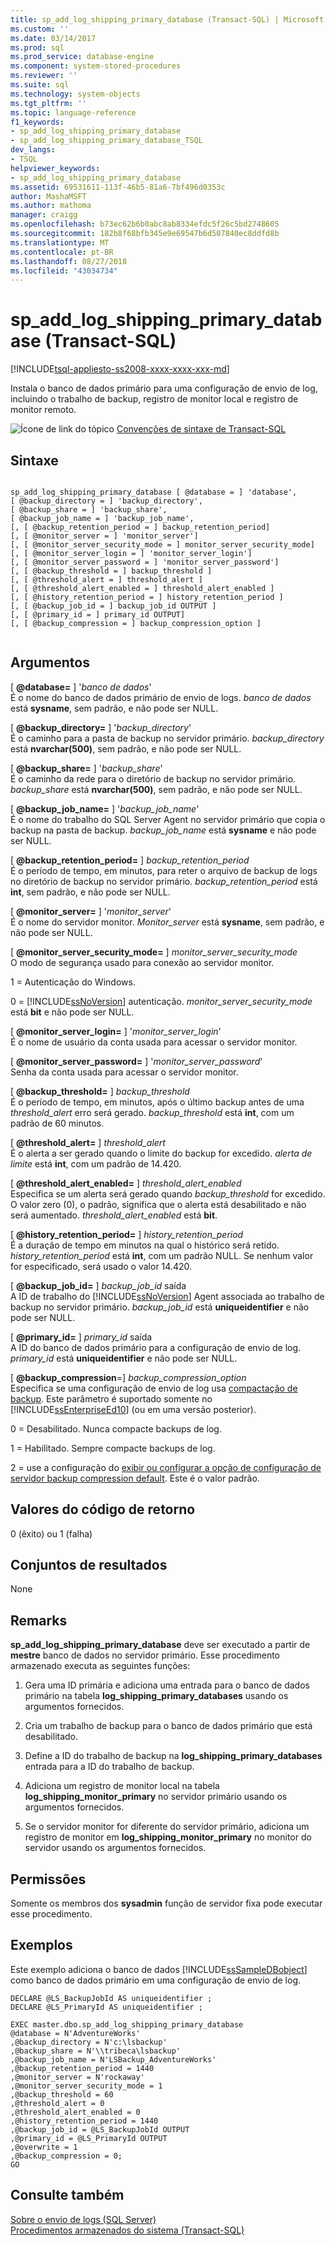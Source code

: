 ```yaml
---
title: sp_add_log_shipping_primary_database (Transact-SQL) | Microsoft Docs
ms.custom: ''
ms.date: 03/14/2017
ms.prod: sql
ms.prod_service: database-engine
ms.component: system-stored-procedures
ms.reviewer: ''
ms.suite: sql
ms.technology: system-objects
ms.tgt_pltfrm: ''
ms.topic: language-reference
f1_keywords:
- sp_add_log_shipping_primary_database
- sp_add_log_shipping_primary_database_TSQL
dev_langs:
- TSQL
helpviewer_keywords:
- sp_add_log_shipping_primary_database
ms.assetid: 69531611-113f-46b5-81a6-7bf496d0353c
author: MashaMSFT
ms.author: mathoma
manager: craigg
ms.openlocfilehash: b73ec62b6b0abc8ab8334efdc5f26c5bd2748605
ms.sourcegitcommit: 182b8f68bfb345e9e69547b6d507840ec8ddfd8b
ms.translationtype: MT
ms.contentlocale: pt-BR
ms.lasthandoff: 08/27/2018
ms.locfileid: "43034734"
---
```

# <a name="spaddlogshippingprimarydatabase-transact-sql"></a>sp_add_log_shipping_primary_database (Transact-SQL)
[!INCLUDE[tsql-appliesto-ss2008-xxxx-xxxx-xxx-md](../../includes/tsql-appliesto-ss2008-xxxx-xxxx-xxx-md.md)]

  Instala o banco de dados primário para uma configuração de envio de log, incluindo o trabalho de backup, registro de monitor local e registro de monitor remoto.  
  
 ![Ícone de link do tópico](../../database-engine/configure-windows/media/topic-link.gif "Ícone de link do tópico") [Convenções de sintaxe de Transact-SQL](../../t-sql/language-elements/transact-sql-syntax-conventions-transact-sql.md)  
  
## <a name="syntax"></a>Sintaxe  
  
```  
  
sp_add_log_shipping_primary_database [ @database = ] 'database',   
[ @backup_directory = ] 'backup_directory',   
[ @backup_share = ] 'backup_share',   
[ @backup_job_name = ] 'backup_job_name',   
[, [ @backup_retention_period = ] backup_retention_period]  
[, [ @monitor_server = ] 'monitor_server']  
[, [ @monitor_server_security_mode = ] monitor_server_security_mode]  
[, [ @monitor_server_login = ] 'monitor_server_login']  
[, [ @monitor_server_password = ] 'monitor_server_password']  
[, [ @backup_threshold = ] backup_threshold ]   
[, [ @threshold_alert = ] threshold_alert ]   
[, [ @threshold_alert_enabled = ] threshold_alert_enabled ]   
[, [ @history_retention_period = ] history_retention_period ]  
[, [ @backup_job_id = ] backup_job_id OUTPUT ]  
[, [ @primary_id = ] primary_id OUTPUT]  
[, [ @backup_compression = ] backup_compression_option ]  
  
```  
  
## <a name="arguments"></a>Argumentos  
 [  **@database=** ] '*banco de dados*'  
 É o nome do banco de dados primário de envio de logs. *banco de dados* está **sysname**, sem padrão, e não pode ser NULL.  
  
 [  **@backup_directory=** ] '*backup_directory*'  
 É o caminho para a pasta de backup no servidor primário. *backup_directory* está **nvarchar(500)**, sem padrão, e não pode ser NULL.  
  
 [  **@backup_share=** ] '*backup_share*'  
 É o caminho da rede para o diretório de backup no servidor primário. *backup_share* está **nvarchar(500)**, sem padrão, e não pode ser NULL.  
  
 [  **@backup_job_name=** ] '*backup_job_name*'  
 É o nome do trabalho do SQL Server Agent no servidor primário que copia o backup na pasta de backup. *backup_job_name* está **sysname** e não pode ser NULL.  
  
 [  **@backup_retention_period=** ] *backup_retention_period*  
 É o período de tempo, em minutos, para reter o arquivo de backup de logs no diretório de backup no servidor primário. *backup_retention_period* está **int**, sem padrão, e não pode ser NULL.  
  
 [  **@monitor_server=** ] '*monitor_server*'  
 É o nome do servidor monitor. *Monitor_server* está **sysname**, sem padrão, e não pode ser NULL.  
  
 [  **@monitor_server_security_mode=** ] *monitor_server_security_mode*  
 O modo de segurança usado para conexão ao servidor monitor.  
  
 1 = Autenticação do Windows.  
  
 0 = [!INCLUDE[ssNoVersion](../../includes/ssnoversion-md.md)] autenticação. *monitor_server_security_mode* está **bit** e não pode ser NULL.  
  
 [ **@monitor_server_login=** ] '*monitor_server_login*'  
 É o nome de usuário da conta usada para acessar o servidor monitor.  
  
 [  **@monitor_server_password=** ] '*monitor_server_password*'  
 Senha da conta usada para acessar o servidor monitor.  
  
 [  **@backup_threshold=** ] *backup_threshold*  
 É o período de tempo, em minutos, após o último backup antes de uma *threshold_alert* erro será gerado. *backup_threshold* está **int**, com um padrão de 60 minutos.  
  
 [  **@threshold_alert=** ] *threshold_alert*  
 É o alerta a ser gerado quando o limite do backup for excedido. *alerta de limite* está **int**, com um padrão de 14.420.  
  
 [  **@threshold_alert_enabled=** ] *threshold_alert_enabled*  
 Especifica se um alerta será gerado quando *backup_threshold* for excedido. O valor zero (0), o padrão, significa que o alerta está desabilitado e não será aumentado. *threshold_alert_enabled* está **bit**.  
  
 [  **@history_retention_period=** ] *history_retention_period*  
 É a duração de tempo em minutos na qual o histórico será retido. *history_retention_period* está **int**, com um padrão NULL. Se nenhum valor for especificado, será usado o valor 14.420.  
  
 [  **@backup_job_id=** ] *backup_job_id* saída  
 A ID de trabalho do [!INCLUDE[ssNoVersion](../../includes/ssnoversion-md.md)] Agent associada ao trabalho de backup no servidor primário. *backup_job_id* está **uniqueidentifier** e não pode ser NULL.  
  
 [  **@primary_id=** ] *primary_id* saída  
 A ID do banco de dados primário para a configuração de envio de log. *primary_id* está **uniqueidentifier** e não pode ser NULL.  
  
 [ **@backup_compression**=] *backup_compression_option*  
 Especifica se uma configuração de envio de log usa [compactação de backup](../../relational-databases/backup-restore/backup-compression-sql-server.md). Este parâmetro é suportado somente no [!INCLUDE[ssEnterpriseEd10](../../includes/ssenterpriseed10-md.md)] (ou em uma versão posterior).  
  
 0 = Desabilitado. Nunca compacte backups de log.  
  
 1 = Habilitado. Sempre compacte backups de log.  
  
 2 = use a configuração do [exibir ou configurar a opção de configuração de servidor backup compression default](../../database-engine/configure-windows/view-or-configure-the-backup-compression-default-server-configuration-option.md). Este é o valor padrão.  
  
## <a name="return-code-values"></a>Valores do código de retorno  
 0 (êxito) ou 1 (falha)  
  
## <a name="result-sets"></a>Conjuntos de resultados  
 None  
  
## <a name="remarks"></a>Remarks  
 **sp_add_log_shipping_primary_database** deve ser executado a partir de **mestre** banco de dados no servidor primário. Esse procedimento armazenado executa as seguintes funções:  
  
1.  Gera uma ID primária e adiciona uma entrada para o banco de dados primário na tabela **log_shipping_primary_databases** usando os argumentos fornecidos.  
  
2.  Cria um trabalho de backup para o banco de dados primário que está desabilitado.  
  
3.  Define a ID do trabalho de backup na **log_shipping_primary_databases** entrada para a ID do trabalho de backup.  
  
4.  Adiciona um registro de monitor local na tabela **log_shipping_monitor_primary** no servidor primário usando os argumentos fornecidos.  
  
5.  Se o servidor monitor for diferente do servidor primário, adiciona um registro de monitor em **log_shipping_monitor_primary** no monitor do servidor usando os argumentos fornecidos.  
  
## <a name="permissions"></a>Permissões  
 Somente os membros dos **sysadmin** função de servidor fixa pode executar esse procedimento.  
  
## <a name="examples"></a>Exemplos  
 Este exemplo adiciona o banco de dados [!INCLUDE[ssSampleDBobject](../../includes/sssampledbobject-md.md)] como banco de dados primário em uma configuração de envio de log.  
  
```  
DECLARE @LS_BackupJobId AS uniqueidentifier ;  
DECLARE @LS_PrimaryId AS uniqueidentifier ;  
  
EXEC master.dbo.sp_add_log_shipping_primary_database   
@database = N'AdventureWorks'   
,@backup_directory = N'c:\lsbackup'   
,@backup_share = N'\\tribeca\lsbackup'   
,@backup_job_name = N'LSBackup_AdventureWorks'   
,@backup_retention_period = 1440  
,@monitor_server = N'rockaway'   
,@monitor_server_security_mode = 1   
,@backup_threshold = 60   
,@threshold_alert = 0   
,@threshold_alert_enabled = 0   
,@history_retention_period = 1440   
,@backup_job_id = @LS_BackupJobId OUTPUT   
,@primary_id = @LS_PrimaryId OUTPUT   
,@overwrite = 1   
,@backup_compression = 0;  
GO  
```  
  
## <a name="see-also"></a>Consulte também  
 [Sobre o envio de logs &#40;SQL Server&#41;](../../database-engine/log-shipping/about-log-shipping-sql-server.md)   
 [Procedimentos armazenados do sistema &#40;Transact-SQL&#41;](../../relational-databases/system-stored-procedures/system-stored-procedures-transact-sql.md)  
  
  
